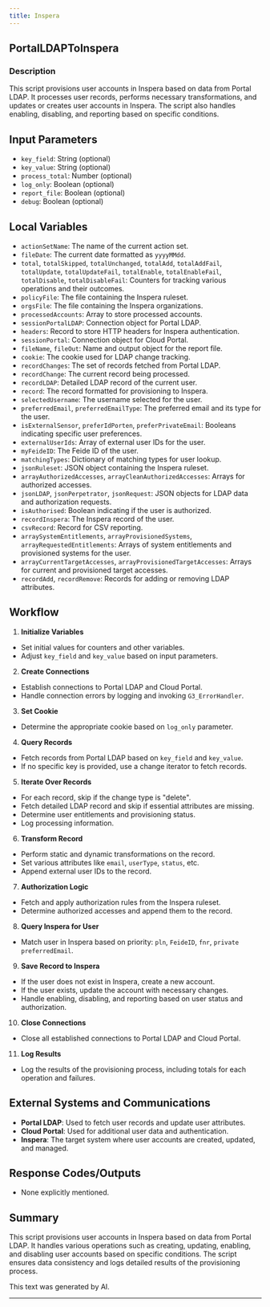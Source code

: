 ```yaml
---
title: Inspera
---
```


## PortalLDAPToInspera
 ### Description
This script provisions user accounts in Inspera based on data from Portal LDAP. It processes user records, performs necessary transformations, and updates or creates user accounts in Inspera. The script also handles enabling, disabling, and reporting based on specific conditions.

## Input Parameters
- `key_field`: String (optional)
- `key_value`: String (optional)
- `process_total`: Number (optional)
- `log_only`: Boolean (optional)
- `report_file`: Boolean (optional)
- `debug`: Boolean (optional)

## Local Variables
- `actionSetName`: The name of the current action set.
- `fileDate`: The current date formatted as `yyyyMMdd`.
- `total`, `totalSkipped`, `totalUnchanged`, `totalAdd`, `totalAddFail`, `totalUpdate`, `totalUpdateFail`, `totalEnable`, `totalEnableFail`, `totalDisable`, `totalDisableFail`: Counters for tracking various operations and their outcomes.
- `policyFile`: The file containing the Inspera ruleset.
- `orgsFile`: The file containing the Inspera organizations.
- `processedAccounts`: Array to store processed accounts.
- `sessionPortalLDAP`: Connection object for Portal LDAP.
- `headers`: Record to store HTTP headers for Inspera authentication.
- `sessionPortal`: Connection object for Cloud Portal.
- `fileName`, `fileOut`: Name and output object for the report file.
- `cookie`: The cookie used for LDAP change tracking.
- `recordChanges`: The set of records fetched from Portal LDAP.
- `recordChange`: The current record being processed.
- `recordLDAP`: Detailed LDAP record of the current user.
- `record`: The record formatted for provisioning to Inspera.
- `selectedUsername`: The username selected for the user.
- `preferredEmail`, `preferredEmailType`: The preferred email and its type for the user.
- `isExternalSensor`, `preferIdPorten`, `preferPrivateEmail`: Booleans indicating specific user preferences.
- `externalUserIds`: Array of external user IDs for the user.
- `myFeideID`: The Feide ID of the user.
- `matchingTypes`: Dictionary of matching types for user lookup.
- `jsonRuleset`: JSON object containing the Inspera ruleset.
- `arrayAuthorizedAccesses`, `arrayCleanAuthorizedAccesses`: Arrays for authorized accesses.
- `jsonLDAP`, `jsonPerpetrator`, `jsonRequest`: JSON objects for LDAP data and authorization requests.
- `isAuthorised`: Boolean indicating if the user is authorized.
- `recordInspera`: The Inspera record of the user.
- `csvRecord`: Record for CSV reporting.
- `arraySystemEntitlements`, `arrayProvisionedSystems`, `arrayRequestedEntitlements`: Arrays of system entitlements and provisioned systems for the user.
- `arrayCurrentTargetAccesses`, `arrayProvisionedTargetAccesses`: Arrays for current and provisioned target accesses.
- `recordAdd`, `recordRemove`: Records for adding or removing LDAP attributes.

## Workflow
1. **Initialize Variables**
- Set initial values for counters and other variables.
- Adjust `key_field` and `key_value` based on input parameters.

2. **Create Connections**
- Establish connections to Portal LDAP and Cloud Portal.
- Handle connection errors by logging and invoking `G3_ErrorHandler`.

3. **Set Cookie**
- Determine the appropriate cookie based on `log_only` parameter.

4. **Query Records**
- Fetch records from Portal LDAP based on `key_field` and `key_value`.
- If no specific key is provided, use a change iterator to fetch records.

5. **Iterate Over Records**
- For each record, skip if the change type is "delete".
- Fetch detailed LDAP record and skip if essential attributes are missing.
- Determine user entitlements and provisioning status.
- Log processing information.

6. **Transform Record**
- Perform static and dynamic transformations on the record.
- Set various attributes like `email`, `userType`, `status`, etc.
- Append external user IDs to the record.

7. **Authorization Logic**
- Fetch and apply authorization rules from the Inspera ruleset.
- Determine authorized accesses and append them to the record.

8. **Query Inspera for User**
- Match user in Inspera based on priority: `pln`, `FeideID`, `fnr`, `private preferredEmail`.

9. **Save Record to Inspera**
- If the user does not exist in Inspera, create a new account.
- If the user exists, update the account with necessary changes.
- Handle enabling, disabling, and reporting based on user status and authorization.

10. **Close Connections**
- Close all established connections to Portal LDAP and Cloud Portal.

11. **Log Results**
- Log the results of the provisioning process, including totals for each operation and failures.

## External Systems and Communications
- **Portal LDAP**: Used to fetch user records and update user attributes.
- **Cloud Portal**: Used for additional user data and authentication.
- **Inspera**: The target system where user accounts are created, updated, and managed.

## Response Codes/Outputs
- None explicitly mentioned.

## Summary
This script provisions user accounts in Inspera based on data from Portal LDAP. It handles various operations such as creating, updating, enabling, and disabling user accounts based on specific conditions. The script ensures data consistency and logs detailed results of the provisioning process. 

This text was generated by AI. 

 --- 